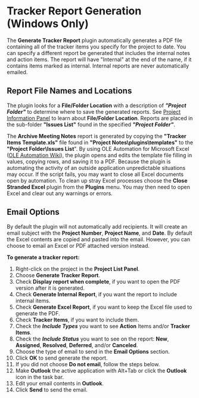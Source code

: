 # Tracker Report Generation (Windows Only)

The **Generate Tracker Report** plugin automatically generates a PDF file containing all of the tracker items you specify for the project to date. You can specify a different report be generated that includes the internal notes and action items. The report will have "Internal" at the end of the name, if it contains items marked as internal. Internal reports are never automatically emailed.

## Report File Names and Locations

The plugin looks for a **File/Folder Location** with a description of ***"Project Folder"*** to determine where to save the generated reports. See [Project Information Panel](<Project Page>) to learn about **File/Folder Location**. Reports are placed in the sub-folder **"Issues List"** found in the specified ***"Project Folder"***.

The **Archive Meeting Notes** report is generated by copying the **"Tracker Items Template.xls"** file found in **"Project Notes\\plugins\\templates"** to the **"Project Folder\\Issues List**". By using OLE Automation for Microsoft Excel ([OLE Automation Wiki](<https://en.wikipedia.org/wiki/OLE\_Automation>)), the plugin opens and edits the template file filling in values, copying rows, and saving it to a PDF. Because the plugin is automating the activity of an outside application unpredictable situations may occur. If the script fails, you may want to close all Excel documents open by automation. To clean up stray Excel processes choose the **Close Stranded Excel** plugin from the **Plugins** menu. You may then need to open Excel and clear out any warnings or errors.

## Email Options

By default the plugin will not automatically add recipients. It will create an email subject with the **Project Number**, **Project Name**, and **Date**. By default the Excel contents are copied and pasted into the email. However, you can choose to email an Excel or PDF attached version instead.

**To generate a tracker report:**
1. Right-click on the project in the **Project List Panel**.
2. Choose **Generate Tracker Report**.
3. Check **Display report when complete**, if you want to open the PDF version after it is generated.
4. Check **Generate Internal Report**, if you want the report to include internal items.
5. Check **Generate Excel Report**, if you want to keep the Excel file used to generate the PDF.
6. Check **Tracker Items**, if you want to include them.
7. Check the ***Include Types*** you want to see **Action** Items and/or **Tracker Items**.
8. Check the ***Include Status*** you want to see on the report: **New**, **Assigned**, **Resolved**, **Deferred**, and/or **Canceled**.
9. Choose the type of email to send in the **Email Options** section.
10. Click **OK** to send generate the report.
11. If you did not choose **Do not email**, follow the steps below.
12. Make **Outlook** the active application with Alt+Tab or click the **Outlook** icon in the task bar.
13. Edit your email contents in **Outlook**.
14. Click **Send** to send the email.